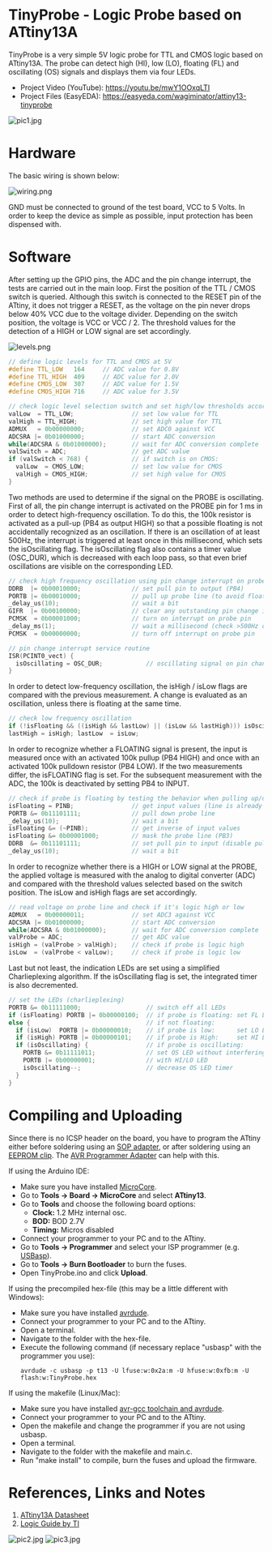 # TinyProbe - Logic Probe based on ATtiny13A

TinyProbe is a very simple 5V logic probe for TTL and CMOS logic based on ATtiny13A. The probe can detect high (HI), low (LO), floating (FL) and oscillating (OS) signals and displays them via four LEDs.

- Project Video (YouTube): https://youtu.be/mwY1OOxqLTI
- Project Files (EasyEDA): https://easyeda.com/wagiminator/attiny13-tinyprobe

![pic1.jpg](https://github.com/wagiminator/ATtiny13-TinyProbe/blob/master/documentation/TinyProbe_pic1.jpg)

# Hardware
The basic wiring is shown below:

![wiring.png](https://github.com/wagiminator/ATtiny13-TinyProbe/blob/master/documentation/TinyProbe_wiring.png)

GND must be connected to ground of the test board, VCC to 5 Volts. In order to keep the device as simple as possible, input protection has been dispensed with.

# Software
After setting up the GPIO pins, the ADC and the pin change interrupt, the tests are carried out in the main loop. First the position of the TTL / CMOS switch is queried. Although this switch is connected to the RESET pin of the ATtiny, it does not trigger a RESET, as the voltage on the pin never drops below 40% VCC due to the voltage divider. Depending on the switch position, the voltage is VCC or VCC / 2. The threshold values for the detection of a HIGH or LOW signal are set accordingly.

![levels.png](https://github.com/wagiminator/ATtiny13-TinyProbe/blob/master/documentation/TinyProbe_levels.png)

```c
// define logic levels for TTL and CMOS at 5V
#define TTL_LOW   164     // ADC value for 0.8V
#define TTL_HIGH  409     // ADC value for 2.0V
#define CMOS_LOW  307     // ADC value for 1.5V
#define CMOS_HIGH 716     // ADC value for 3.5V

// check logic level selection switch and set high/low thresholds accordingly
valLow  = TTL_LOW;                // set low value for TTL
valHigh = TTL_HIGH;               // set high value for TTL
ADMUX   = 0b00000000;             // set ADC0 against VCC
ADCSRA |= 0b01000000;             // start ADC conversion
while(ADCSRA & 0b01000000);       // wait for ADC conversion complete
valSwitch = ADC;                  // get ADC value
if (valSwitch < 768) {            // if switch is on CMOS:
  valLow  = CMOS_LOW;             // set low value for CMOS
  valHigh = CMOS_HIGH;            // set high value for CMOS
}
```

Two methods are used to determine if the signal on the PROBE is oscillating. First of all, the pin change interrupt is activated on the PROBE pin for 1 ms in order to detect high-frequency oscillation. To do this, the 100k resistor is activated as a pull-up (PB4 as output HIGH) so that a possible floating is not accidentally recognized as an oscillation. If there is an oscillation of at least 500Hz, the interrupt is triggered at least once in this millisecond, which sets the isOscillating flag. The isOscillating flag also contains a timer value (OSC_DUR), which is decreased with each loop pass, so that even brief oscillations are visible on the corresponding LED.

```c
// check high frequency oscillation using pin change interrupt on probe line
DDRB  |= 0b00010000;              // set pull pin to output (PB4)
PORTB |= 0b00010000;              // pull up probe line (to avoid floating)
_delay_us(10);                    // wait a bit
GIFR  |= 0b00100000;              // clear any outstanding pin change interrupt
PCMSK  = 0b00001000;              // turn on interrupt on probe pin
_delay_ms(1);                     // wait a millisecond (check >500Hz oscillation)
PCMSK  = 0b00000000;              // turn off interrupt on probe pin
```

```c
// pin change interrupt service routine
ISR(PCINT0_vect) {
  isOscillating = OSC_DUR;            // oscillating signal on pin change
}
```

In order to detect low-frequency oscillation, the isHigh / isLow flags are compared with the previous measurement. A change is evaluated as an oscillation, unless there is floating at the same time.

```c
// check low frequency oscillation
if (!isFloating && ((isHigh && lastLow) || (isLow && lastHigh))) isOscillating = OSC_DUR;
lastHigh = isHigh; lastLow  = isLow;
```

In order to recognize whether a FLOATING signal is present, the input is measured once with an activated 100k pullup (PB4 HIGH) and once with an activated 100k pulldown resistor (PB4 LOW). If the two measurements differ, the isFLOATING flag is set. For the subsequent measurement with the ADC, the 100k is deactivated by setting PB4 to INPUT.

```c
// check if probe is floating by testing the behavior when pulling up/down   
isFloating = PINB;                // get input values (line is already pulled up)
PORTB &= 0b11101111;              // pull down probe line
_delay_us(10);                    // wait a bit
isFloating &= (~PINB);            // get inverse of input values
isFloating &= 0b00001000;         // mask the probe line (PB3)
DDRB  &= 0b11101111;              // set pull pin to input (disable pull)
_delay_us(10);                    // wait a bit
```

In order to recognize whether there is a HIGH or LOW signal at the PROBE, the applied voltage is measured with the analog to digital converter (ADC) and compared with the threshold values selected based on the switch position. The isLow and isHigh flags are set accordingly.

```c
// read voltage on probe line and check if it's logic high or low  
ADMUX   = 0b00000011;             // set ADC3 against VCC
ADCSRA |= 0b01000000;             // start ADC conversion
while(ADCSRA & 0b01000000);       // wait for ADC conversion complete
valProbe = ADC;                   // get ADC value
isHigh = (valProbe > valHigh);    // check if probe is logic high
isLow  = (valProbe < valLow);     // check if probe is logic low
```

Last but not least, the indication LEDs are set using a simplified Charlieplexing algorithm. If the isOscillating flag is set, the integrated timer is also decremented.

```c
// set the LEDs (charlieplexing)
PORTB &= 0b11111000;                  // switch off all LEDs
if (isFloating) PORTB |= 0b00000100;  // if probe is floating: set FL LED
else {                                // if not floating:
  if (isLow)  PORTB |= 0b00000010;    // if probe is low:      set LO LED
  if (isHigh) PORTB |= 0b00000101;    // if probe is High:     set HI LED
  if (isOscillating) {                // if probe is oscillating:
    PORTB &= 0b11111011;              // set OS LED without interfering
    PORTB |= 0b00000001;              // with HI/LO LED
    isOscillating--;                  // decrease OS LED timer
  }
}
```

# Compiling and Uploading
Since there is no ICSP header on the board, you have to program the ATtiny either before soldering using an [SOP adapter](https://aliexpress.com/wholesale?SearchText=sop-8+150mil+adapter), or after soldering using an [EEPROM clip](https://aliexpress.com/wholesale?SearchText=sop8+eeprom+programming+clip). The [AVR Programmer Adapter](https://github.com/wagiminator/AVR-Programmer/tree/master/AVR_Programmer_Adapter) can help with this.

If using the Arduino IDE:
- Make sure you have installed [MicroCore](https://github.com/MCUdude/MicroCore).
- Go to **Tools -> Board -> MicroCore** and select **ATtiny13**.
- Go to **Tools** and choose the following board options:
  - **Clock:**  1.2 MHz internal osc.
  - **BOD:**    BOD 2.7V
  - **Timing:** Micros disabled
- Connect your programmer to your PC and to the ATtiny.
- Go to **Tools -> Programmer** and select your ISP programmer (e.g. [USBasp](https://aliexpress.com/wholesale?SearchText=usbasp)).
- Go to **Tools -> Burn Bootloader** to burn the fuses.
- Open TinyProbe.ino and click **Upload**.

If using the precompiled hex-file (this may be a little different with Windows):
- Make sure you have installed [avrdude](https://learn.adafruit.com/usbtinyisp/avrdude).
- Connect your programmer to your PC and to the ATtiny.
- Open a terminal.
- Navigate to the folder with the hex-file.
- Execute the following command (if necessary replace "usbasp" with the programmer you use):
  ```
  avrdude -c usbasp -p t13 -U lfuse:w:0x2a:m -U hfuse:w:0xfb:m -U flash:w:TinyProbe.hex
  ```

If using the makefile (Linux/Mac):
- Make sure you have installed [avr-gcc toolchain and avrdude](http://maxembedded.com/2015/06/setting-up-avr-gcc-toolchain-on-linux-and-mac-os-x/).
- Connect your programmer to your PC and to the ATtiny.
- Open the makefile and change the programmer if you are not using usbasp.
- Open a terminal.
- Navigate to the folder with the makefile and main.c.
- Run "make install" to compile, burn the fuses and upload the firmware.

# References, Links and Notes
1. [ATtiny13A Datasheet](http://ww1.microchip.com/downloads/en/DeviceDoc/doc8126.pdf)
2. [Logic Guide by TI](https://www.ti.com/lit/sg/sdyu001ab/sdyu001ab.pdf)

![pic2.jpg](https://github.com/wagiminator/ATtiny13-TinyProbe/blob/master/documentation/TinyProbe_pic2.jpg)
![pic3.jpg](https://github.com/wagiminator/ATtiny13-TinyProbe/blob/master/documentation/TinyProbe_pic3.jpg)
